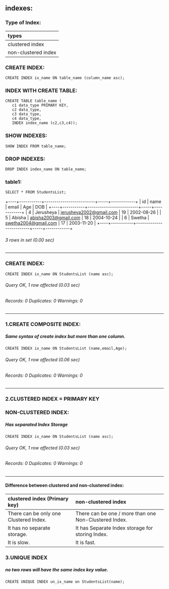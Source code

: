 ## indexes:

### Type of Index:

| types               |
|:--------------------|
| clustered index     |
| non-clustered index |

### CREATE INDEX:

```syntax
CREATE INDEX ix_name ON table_name (column_name asc);
```

### INDEX WITH CREATE TABLE:

```syntax
CREATE TABLE table_name (
   c1 data_type PRIMARY KEY,
   c2 data_type,
   c3 data_type,
   c4 data_type,
   INDEX index_name (c2,c3,c4));
```

### SHOW INDEXES:

```syntax
SHOW INDEX FROM table_name;
```

### DROP INDEXES:

```syntax
DROP INDEX index_name ON table_name;
```

### table1:

```syntax
SELECT * FROM StudentsList;
```

+----+-----------+-------------------------+-----+------------+
| id | name      | email                   | Age | DOB        |
+----+-----------+-------------------------+-----+------------+
|  4 | Jerusheya | jerusheya2002@gmail.com |  19 | 2002-08-26 |
|  5 | Abisha    | abisha2003@gmail.com    |  18 | 2004-10-24 |
|  6 | Swetha    | swetha2004@gmail.com    |  17 | 2003-11-20 |
+----+-----------+-------------------------+-----+------------+

###### 3 rows in set (0.00 sec)
* * * 

### CREATE INDEX:

```syntax
CREATE INDEX ix_name ON StudentsList (name asc);
```
###### Query OK, 1 row affected (0.03 sec)
###### Records: 0  Duplicates: 0  Warnings: 0
* * *

### 1.CREATE COMPOSITE INDEX:
##### Same syntax of create index but more than one column.

```syntax
CREATE INDEX ix_name ON StudentsList (name,email,Age);
```
###### Query OK, 1 row affected (0.06 sec)
###### Records: 0  Duplicates: 0  Warnings: 0
* * *

### 2.CLUSTERED INDEX = PRIMARY KEY

### NON-CLUSTERED INDEX:
##### Has separated Index Storage

```syntax
CREATE INDEX ix_name ON StudentsList (name asc);
```
###### Query OK, 1 row affected (0.03 sec)
###### Records: 0  Duplicates: 0  Warnings: 0
* * *

#### Difference between clustered and non-clustered index:

|   clustered index  (Primary key)        |         non-clustered index                           |
|:----------------------------------------|:------------------------------------------------------|
| There can be only one Clustered Index.  | There can be one / more than one Non-Clustered Index. |
|  It has no separate storage.            |  It has Separate Index storage for storing Index.     |
|  It is slow.                            |   It is fast.                                         |

### 3.UNIQUE INDEX 
##### no two rows will have the same index key value.

```syntax
CREATE UNIQUE INDEX un_ix_name on StudentsList(name);
```





